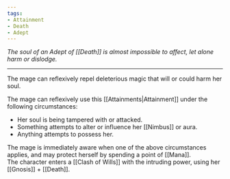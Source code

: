 ```yaml
---
tags:
- Attainment
- Death
- Adept
---
```


_The soul of an Adept of [[Death]] is almost impossible to affect, let alone harm or dislodge._

---

The mage can reflexively repel deleterious magic that will or could harm her soul.

The mage can reflexively use this [[Attainments|Attainment]] under the following circumstances:

- Her soul is being tampered with or attacked.
- Something attempts to alter or influence her [[Nimbus]] or aura.
- Anything attempts to possess her.

The mage is immediately aware when one of the above circumstances applies, and may protect herself by spending a point of [[Mana]].\
The character enters a [[Clash of Wills]] with the intruding power, using her [[Gnosis]] + [[Death]].
